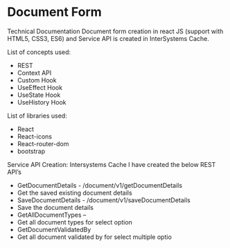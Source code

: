 # Document Form

Technical Documentation 
 Document form creation in react JS (support with HTML5, CSS3, ES6) and Service API is created 
in InterSystems Cache.

List of concepts used:
* REST 
* Context API
* Custom Hook
* UseEffect Hook
* UseState Hook
* UseHistory Hook


List of libraries used:
* React
* React-icons
* React-router-dom
* bootstrap


Service API Creation:
Intersystems Cache I have created the below REST API’s
* GetDocumentDetails - /document/v1/getDocumentDetails
* Get the saved existing document details 
* SaveDocumentDetails - /document/v1/saveDocumentDetails
* Save the document details
* GetAllDocumentTypes –
* Get all document types for select option
* GetDocumentValidatedBy
* Get all document validated by for select multiple optio
